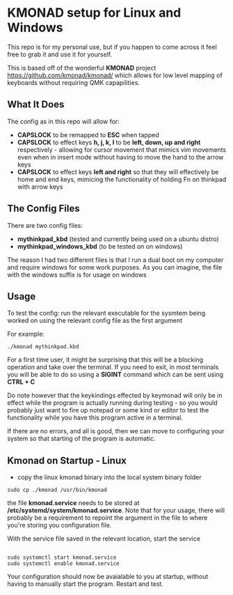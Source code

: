 # KMONAD setup for Linux and Windows

This repo is for my personal use, but if you happen to come across it feel free to grab it and use it for yourself. 

This is based off of the wonderful **KMONAD** project https://github.com/kmonad/kmonad/ which allows for low level mapping of keyboards without requiring QMK capapilities. 

## What It Does 
The config as in this repo will allow for: 
* **CAPSLOCK** to be remapped to **ESC** when tapped
* **CAPSLOCK** to effect keys **h, j, k, l** to be **left, down, up and right** respectively - allowing for cursor movement that mimics vim movements even when in insert mode without having to move the hand to the arrow keys 
* **CAPSLOCK** to effect keys **left and right** so that they will effectively be home and end keys, mimicing the functionality of holding Fn on thinkpad with arrow keys

## The Config Files
There are two config files: 
* **mythinkpad_kbd** (tested and currently being used on a ubuntu distro)
* **mythinkpad_windows_kbd** (to be tested on on windows)

The reason I had two different files is that I run a dual boot on my computer and require windows for some work purposes. As you can imagine, the file with the windows suffix is for usage on windows

## Usage
To test the config: run the relevant executable for the sysmtem being worked on using the relevant config file as the first argument

For example:
```
./kmonad mythinkpad.kbd
```
For a first time user, it might be surprising that this will be a blocking operation and take over the terminal. If you need to exit, in most terminals you will be able to do so using a **SIGINT** command which can be sent using **CTRL + C**

Do note however that the keykindings effected by keymonad will only be in effect while the program is actually running during testing - so you would probably just want to fire up notepad or some kind or editor to test the functionality while you have this program active in a terminal.

If there are no errors, and all is good, then we can move to configuring your system so that starting of the program is automatic.

## Kmonad on Startup - Linux
* copy the linux kmonad binary into the local system binary folder
```
sudo cp ./kmonad /usr/bin/kmonad
```
the file **kmonad.service** needs to be stored at **/etc/systemd/system/kmonad.service**. Note that for your usage, there will probably be a requirement to repoint the argument in the file to where you're storing you configuration file.


With the service file saved in the relevant location, start the service
```

sudo systemctl start kmonad.service
sudo systemctl enable kmonad.service
```

Your configuration should now be avaialable to you at startup, without having to manually start the program. Restart and test.
